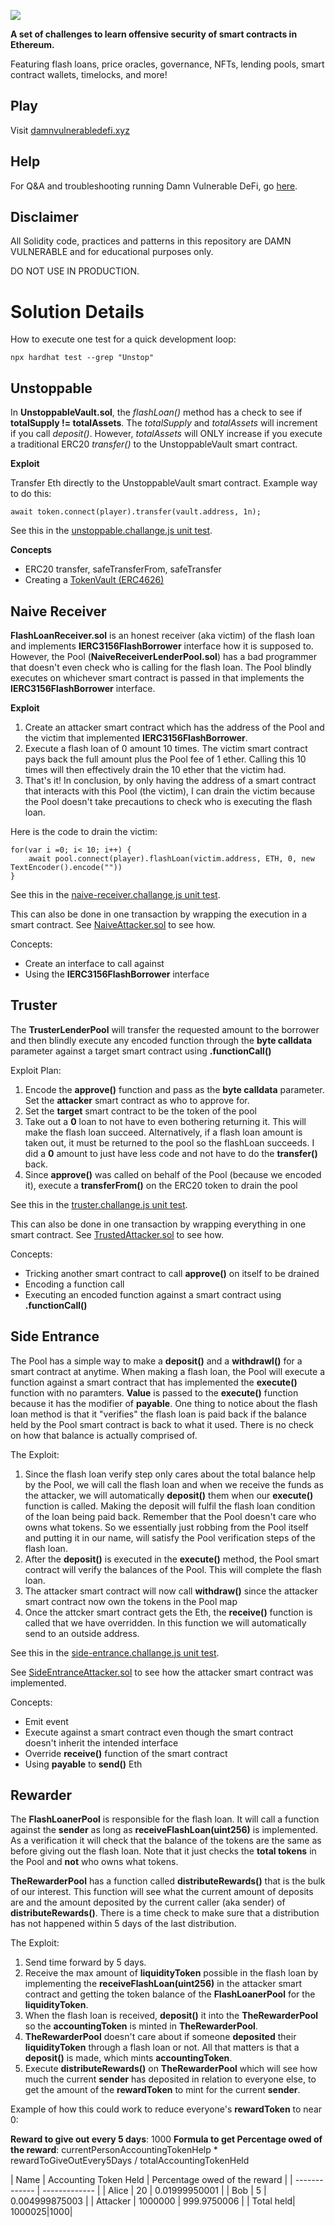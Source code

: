 ![](cover.png)

**A set of challenges to learn offensive security of smart contracts in Ethereum.**

Featuring flash loans, price oracles, governance, NFTs, lending pools, smart contract wallets, timelocks, and more!

## Play

Visit [damnvulnerabledefi.xyz](https://damnvulnerabledefi.xyz)

## Help

For Q&A and troubleshooting running Damn Vulnerable DeFi, go [here](https://github.com/tinchoabbate/damn-vulnerable-defi/discussions/categories/support-q-a-troubleshooting).

## Disclaimer

All Solidity code, practices and patterns in this repository are DAMN VULNERABLE and for educational purposes only.

DO NOT USE IN PRODUCTION.

# Solution Details

How to execute one test for a quick development loop:

```
npx hardhat test --grep "Unstop"
```

## Unstoppable

In **UnstoppableVault.sol**, the _flashLoan()_ method has a check to see if **totalSupply != totalAssets**. The _totalSupply_ and _totalAssets_ will increment if you call _deposit()_. However, _totalAssets_ will ONLY increase if you execute a traditional ERC20 _transfer()_ to the UnstoppableVault smart contract.

**Exploit**

Transfer Eth directly to the UnstoppableVault smart contract. Example way to do this:

```
await token.connect(player).transfer(vault.address, 1n);
```

See this in the [unstoppable.challange.js unit test](/test/unstoppable/unstoppable.challenge.js).


**Concepts**
* ERC20 transfer, safeTransferFrom, safeTransfer
* Creating a [TokenVault (ERC4626)](https://ethereum.org/en/developers/docs/standards/tokens/erc-4626/)


## Naive Receiver

**FlashLoanReceiver.sol** is an honest receiver (aka victim) of the flash loan and implements **IERC3156FlashBorrower** interface how it is supposed to. However, the Pool (**NaiveReceiverLenderPool.sol**) has a bad programmer that doesn't even check who is calling for the flash loan. The Pool blindly executes on whichever smart contract is passed in that implements the **IERC3156FlashBorrower** interface.

**Exploit**

1. Create an attacker smart contract which has the address of the Pool and the victim that implemented **IERC3156FlashBorrower**.
2. Execute a flash loan of 0 amount 10 times. The victim smart contract pays back the full amount plus the Pool fee of 1 ether. Calling this 10 times will then effectively drain the 10 ether that the victim had.
3. That's it! In conclusion, by only having the address of a smart contract that interacts with this Pool (the victim), I can drain the victim because the Pool doesn't take precautions to check who is executing the flash loan.

Here is the code to drain the victim:

```
for(var i =0; i< 10; i++) {
    await pool.connect(player).flashLoan(victim.address, ETH, 0, new TextEncoder().encode(""))
}
```

See this in the [naive-receiver.challange.js unit test](/test/naive-receiver/naive-receiver.challenge.js).

This can also be done in one transaction by wrapping the execution in a smart contract. See [NaiveAttacker.sol](contracts/naive-receiver/NaiveAttacker.sol) to see how.

Concepts:
* Create an interface to call against
* Using the **IERC3156FlashBorrower** interface

## Truster

The **TrusterLenderPool** will transfer the requested amount to the borrower and then blindly execute any encoded function through the __byte calldata__ parameter against a target smart contract using __.functionCall()__

Exploit Plan:
1. Encode the __approve()__ function and pass as the __byte calldata__ parameter. Set the __attacker__ smart contract as who to approve for.
2. Set the __target__ smart contract to be the token of the pool
3. Take out a **0** loan to not have to even bothering returning it. This will make the flash loan succeed. Alternatively, if a flash loan amount is taken out, it must be returned to the pool so the flashLoan succeeds. I did a **0** amount to just have less code and not have to do the __transfer()__ back. 
4. Since __approve()__ was called on behalf of the Pool (because we encoded it), execute a __transferFrom()__ on the ERC20 token to drain the pool

See this in the [truster.challange.js unit test](/test/truster/truster.challenge.js).

This can also be done in one transaction by wrapping everything in one smart contract. See [TrustedAttacker.sol](contracts/truster/TrustedAttacker.sol) to see how.

Concepts:
* Tricking another smart contract to call __approve()__ on itself to be drained
* Encoding a function call
* Executing an encoded function against a smart contract using __.functionCall()__

## Side Entrance

The Pool has a simple way to make a **deposit()** and a **withdrawl()** for a smart contract at anytime. When making a flash loan, the Pool will execute a function against a smart contract that has implemented the **execute()** function with no paramters. __Value__ is passed to the **execute()** function because it has the modifier of __payable__. One thing to notice about the flash loan method is that it "verifies" the flash loan is paid back if the balance held by the Pool smart contract is back to what it used. There is no check on how that balance is actually comprised of.

The Exploit:
1. Since the flash loan verify step only cares about the total balance help by the Pool, we will call the flash loan and when we receive the funds as the attacker, we will automatically **deposit()** them when our **execute()** function is called. Making the deposit will fulfil the flash loan condition of the loan being paid back. Remember that the Pool doesn't care who owns what tokens. So we essentially just robbing from the Pool itself and putting it in our name, will satisfy the Pool verification steps of the flash loan.
2. After the **deposit()** is executed in the **execute()** method, the Pool smart contract will verify the balances of the Pool. This will complete the flash loan.
3. The attacker smart contract will now call **withdraw()** since the attacker smart contract now own the tokens in the Pool map
4. Once the attcker smart contract gets the Eth, the **receive()** function is called that we have overridden. In this function we will automatically send to an outside address.

See this in the [side-entrance.challange.js unit test](/test/side-entrance/side-entrance.challenge.js).

See [SideEntranceAttacker.sol](contracts/side-entrance/SideEntranceAttacker.sol) to see how the attacker smart contract was implemented.

Concepts:
* Emit event
* Execute against a smart contract even though the smart contract doesn't inherit the intended interface
* Override **receive()** function of the smart contract
* Using __payable__ to **send()** Eth

## Rewarder

The **FlashLoanerPool** is responsible for the flash loan. It will call a function against the **sender** as long as **receiveFlashLoan(uint256)** is implemented. As a verification it will check that the balance of the tokens are the same as before giving out the flash loan. Note that it just checks the **total tokens** in the Pool and __not__ who owns what tokens. 


**TheRewarderPool** has a function called **distributeRewards()** that is the bulk of our interest. This function will see what the current amount of deposits are and the amount deposited by the current caller (aka sender) of **distributeRewards()**. There is a time check to make sure that a distribution has not happened within 5 days of the last distribution. 

The Exploit:
1. Send time forward by 5 days.
2. Receive the max amount of **liquidityToken** possible in the flash loan by implementing the **receiveFlashLoan(uint256)** in the attacker smart contract and getting the token balance of the **FlashLoanerPool** for the **liquidityToken**.
3. When the flash loan is received, **deposit()** it into the **TheRewarderPool** so the **accountingToken** is minted in **TheRewarderPool**. 
4. **TheRewarderPool** doesn't care about if someone **deposited** their **liquidityToken** through a flash loan or not. All that matters is that a **deposit()** is made, which mints **accountingToken**.
5. Execute **distributeRewards()** on **TheRewarderPool** which will see how much the current **sender** has deposited in relation to everyone else, to get the amount of the **rewardToken** to mint for the current **sender**.

Example of how this could work to reduce everyone's **rewardToken** to near 0:

**Reward to give out every 5 days**: 1000
**Formula to get Percentage owed of the reward**: currentPersonAccountingTokenHelp * rewardToGiveOutEvery5Days / totalAccountingTokenHeld

| Name  | Accounting Token Held | Percentage owed of the reward |
| ------------- | ------------- |
| Alice  | 20 | 0.01999950001 |
| Bob  | 5 | 0.004999875003 |
| Attacker | 1000000 | 999.9750006 |
| Total held| 1000025|1000|